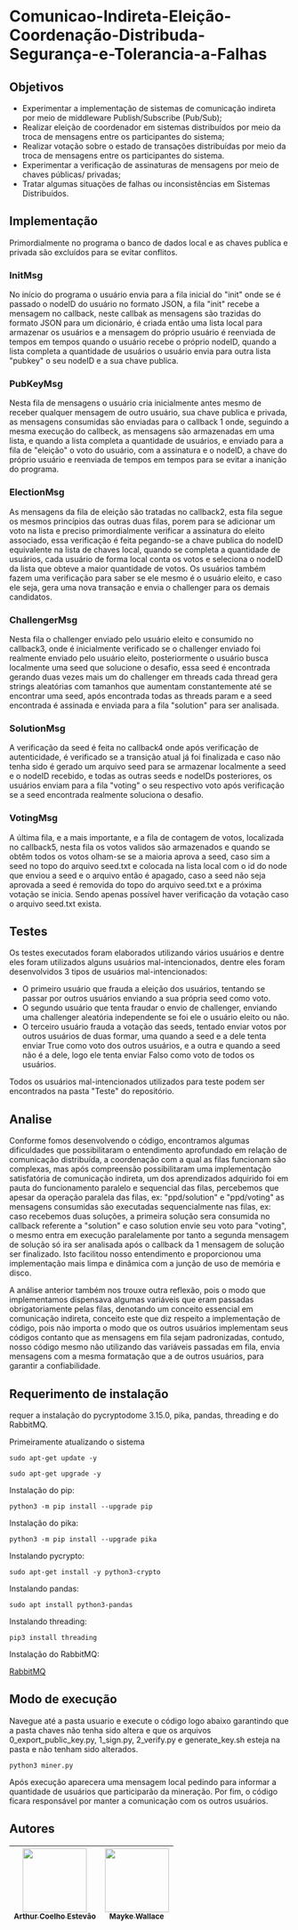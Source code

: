 # Comunicao-Indireta-Eleição-Coordenação-Distribuda-Segurança-e-Tolerancia-a-Falhas
## Objetivos
- Experimentar a implementação de sistemas de comunicação indireta por meio de
middleware Publish/Subscribe (Pub/Sub);
- Realizar eleição de coordenador em sistemas distribuídos por meio da troca de mensagens
entre os participantes do sistema;
- Realizar votação sobre o estado de transações distribuídas por meio da troca de mensagens
entre os participantes do sistema.
- Experimentar a verificação de assinaturas de mensagens por meio de chaves públicas/
privadas;
- Tratar algumas situações de falhas ou inconsistências em Sistemas Distribuídos.
## Implementação
Primordialmente no programa o banco de dados local e as chaves publica e privada são excluídos para se evitar conflitos.
### InitMsg
No início do programa o usuário envia para a fila inicial do "init" onde se é passado o nodeID do usuário no formato JSON, a fila "init" recebe a mensagem no callback, neste callbak as mensagens são trazidas do formato JSON para um dicionário, é criada então uma lista local para armazenar os usuários e a mensagem do próprio usuário é reenviada de tempos em tempos quando o usuário recebe o próprio nodeID, quando a lista completa a quantidade de usuários o usuário envia para outra lista "pubkey" o seu nodeID e a sua chave publica.
### PubKeyMsg
Nesta fila de mensagens o usuário cria inicialmente antes mesmo de receber qualquer mensagem de outro usuário, sua chave publica e privada, as mensagens consumidas são enviadas para o callback 1 onde, seguindo a mesma execução do callbeck, as mensagens são armazenadas em uma lista, e quando a lista completa a quantidade de usuários, e enviado para a fila de "eleição" o voto do usuário, com a assinatura e o nodeID, a chave do próprio usuário e reenviada de tempos em tempos para se evitar a inanição do programa.
### ElectionMsg
As mensagens da fila de eleição são tratadas no callback2, esta fila segue os mesmos princípios das outras duas filas, porem para se adicionar um voto na lista e preciso primordialmente verificar a assinatura do eleito associado, essa verificação é feita pegando-se a chave publica do nodeID equivalente na lista de chaves local, quando se completa a quantidade de usuários, cada usuário de forma local conta os votos e seleciona o nodeID da lista que obteve a maior quantidade de votos. Os usuários também fazem uma verificação para saber se ele mesmo é o usuário eleito, e caso ele seja, gera uma nova transação e envia o challenger para os demais candidatos. 
### ChallengerMsg
Nesta fila o challenger enviado pelo usuário eleito e consumido no callback3, onde é inicialmente verificado se o challenger enviado foi realmente enviado pelo usuário eleito, posteriormente o usuário busca localmente uma seed que solucione o desafio, essa seed é encontrada gerando duas vezes mais um do challenger em threads cada thread gera strings aleatórias com tamanhos que aumentam constantemente até se encontrar uma seed, após encontrada todas as threads param e a seed encontrada é assinada e enviada para a fila "solution" para ser analisada.
### SolutionMsg
A verificação da seed é feita no callback4 onde após verificação de autenticidade, é verificado se a transição atual já foi finalizada e caso não tenha sido é gerado um arquivo seed para se armazenar localmente a seed e o nodeID recebido, e todas as outras seeds e nodeIDs posteriores, os usuários enviam para a fila "voting" o seu respectivo voto após verificação se a seed encontrada realmente soluciona o desafio.
### VotingMsg
A última fila, e a mais importante, e a fila de contagem de votos, localizada no callback5, nesta fila os votos validos são armazenados e quando se obtêm todos os votos olham-se se a maioria aprova a seed, caso sim a seed no topo do arquivo seed.txt e colocada na lista local com o id do node que enviou a seed e o arquivo então é apagado, caso a seed não seja aprovada a seed é removida do topo do arquivo seed.txt e a próxima votação se inicia. Sendo apenas possível haver verificação da votação caso o arquivo seed.txt exista.
## Testes
Os testes executados foram elaborados utilizando vários usuários e dentre eles foram utilizados alguns usuários mal-intencionados, dentre eles foram desenvolvidos 3 tipos de usuários mal-intencionados:
  -  O primeiro usuário que frauda a eleição dos usuários, tentando se passar por outros usuários enviando a sua própria seed como voto.
  -  O segundo usuário que tenta fraudar o envio de challenger, enviando uma challenger aleatória independente se foi ele o usuário eleito ou não.
  -  O terceiro usuário frauda a votação das seeds, tentado enviar votos por outros usuários de duas formar, uma quando a seed e a dele tenta enviar True como voto dos outros usuários, e a outra e quando a seed não é a dele, logo ele tenta enviar Falso como voto de todos os usuários.

Todos os usuários mal-intencionados utilizados para teste podem ser encontrados na pasta "Teste" do repositório.
## Analise
Conforme fomos desenvolvendo o código, encontramos algumas dificuldades que possibilitaram o entendimento aprofundado em relação de comunicação distribuída, a coordenação com a qual as filas funcionam são complexas, mas após compreensão possibilitaram uma implementação satisfatória de comunicação indireta, um dos aprendizados adquirido foi em pauta do funcionamento paralelo e sequencial das filas, percebemos que apesar da operação paralela das filas, ex: "ppd/solution" e "ppd/voting" as mensagens consumidas são executadas sequencialmente nas filas, ex: caso recebemos duas soluções, a primeira solução sera consumida no callback referente a "solution" e caso solution envie seu voto para "voting", o mesmo entra em execução paralelamente por tanto a segunda mensagem de solução só ira ser analisada após o callback da 1 mensagem de solução ser finalizado. Isto facilitou nosso entendimento e proporcionou uma implementação mais limpa e dinâmica com a junção de uso de memória e disco.

A análise anterior também nos trouxe outra reflexão, pois o modo que implementamos dispensava algumas variáveis que eram passadas obrigatoriamente pelas filas, denotando um conceito essencial em comunicação indireta, conceito este que diz respeito a implementação de código, pois não importa o modo que os outros usuários implementam seus códigos contanto que as mensagens em fila sejam padronizadas, contudo, nosso código mesmo não utilizando das variáveis passadas em fila, envia mensagens com a mesma formatação que a de outros usuários, para garantir a confiabilidade.

## Requerimento de instalação
requer a instalação do pycryptodome 3.15.0, pika, pandas, threading e do RabbitMQ.

Primeiramente atualizando o sistema
```
sudo apt-get update -y
```
```
sudo apt-get upgrade -y
```
Instalação do pip:
```
python3 -m pip install --upgrade pip
```
Instalação do pika:
```
python3 -m pip install --upgrade pika
```
Instalando pycrypto:
```
sudo apt-get install -y python3-crypto
```
Instalando pandas:
```
sudo apt install python3-pandas
```
Instalando threading:
```
pip3 install threading
```
Instalação do RabbitMQ:

<a href="https://www.vultr.com/docs/install-rabbitmq-server-ubuntu-20-04-lts/?utm_source=performance-max-latam&utm_medium=paidmedia&obility_id=17096555207&utm_adgroup=&utm_campaign=&utm_term=&utm_content=&gclid=Cj0KCQjw3eeXBhD7ARIsAHjssr_Pi2EL3oHR-gBu8xULUWuVvIZCereqfGfjoYEwc6L6vaUVUbRa7LAaAgjQEALw_wcB">RabbitMQ</a>
## Modo de execução
Navegue até a pasta usuario e execute o código logo abaixo garantindo que a pasta chaves não tenha sido altera e que os arquivos 0_export_public_key.py, 1_sign.py, 2_verify.py e generate_key.sh esteja na pasta e não tenham sido alterados.
```
python3 miner.py
```
Após execução aparecera uma mensagem local pedindo para informar a quantidade de usuários que participarão da mineração. Por fim, o código ficara responsável por manter a comunicação com os outros usuários.
## Autores
| [<img src="https://avatars.githubusercontent.com/u/56831082?v=4" width=115><br><sub>Arthur Coelho Estevão</sub>](https://github.com/arthurcoelho442) | [<img src="https://avatars.githubusercontent.com/u/53350761?v=4" width=115><br><sub>Mayke Wallace</sub>](https://github.com/Nitrox0Af) |
| :---: | :---: |
